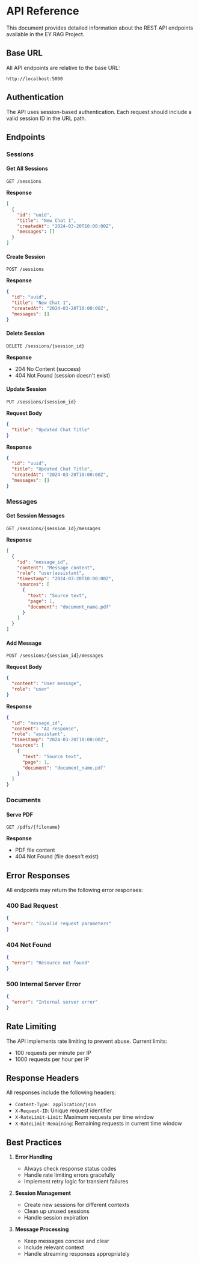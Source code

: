 # API Reference

This document provides detailed information about the REST API endpoints available in the EY RAG Project.

## Base URL

All API endpoints are relative to the base URL:
```
http://localhost:5000
```

## Authentication

The API uses session-based authentication. Each request should include a valid session ID in the URL path.

## Endpoints

### Sessions

#### Get All Sessions
```http
GET /sessions
```

**Response**
```json
[
  {
    "id": "uuid",
    "title": "New Chat 1",
    "createdAt": "2024-03-20T10:00:00Z",
    "messages": []
  }
]
```

#### Create Session
```http
POST /sessions
```

**Response**
```json
{
  "id": "uuid",
  "title": "New Chat 1",
  "createdAt": "2024-03-20T10:00:00Z",
  "messages": []
}
```

#### Delete Session
```http
DELETE /sessions/{session_id}
```

**Response**
- 204 No Content (success)
- 404 Not Found (session doesn't exist)

#### Update Session
```http
PUT /sessions/{session_id}
```

**Request Body**
```json
{
  "title": "Updated Chat Title"
}
```

**Response**
```json
{
  "id": "uuid",
  "title": "Updated Chat Title",
  "createdAt": "2024-03-20T10:00:00Z",
  "messages": []
}
```

### Messages

#### Get Session Messages
```http
GET /sessions/{session_id}/messages
```

**Response**
```json
[
  {
    "id": "message_id",
    "content": "Message content",
    "role": "user|assistant",
    "timestamp": "2024-03-20T10:00:00Z",
    "sources": [
      {
        "text": "Source text",
        "page": 1,
        "document": "document_name.pdf"
      }
    ]
  }
]
```

#### Add Message
```http
POST /sessions/{session_id}/messages
```

**Request Body**
```json
{
  "content": "User message",
  "role": "user"
}
```

**Response**
```json
{
  "id": "message_id",
  "content": "AI response",
  "role": "assistant",
  "timestamp": "2024-03-20T10:00:00Z",
  "sources": [
    {
      "text": "Source text",
      "page": 1,
      "document": "document_name.pdf"
    }
  ]
}
```

### Documents

#### Serve PDF
```http
GET /pdfs/{filename}
```

**Response**
- PDF file content
- 404 Not Found (file doesn't exist)

## Error Responses

All endpoints may return the following error responses:

### 400 Bad Request
```json
{
  "error": "Invalid request parameters"
}
```

### 404 Not Found
```json
{
  "error": "Resource not found"
}
```

### 500 Internal Server Error
```json
{
  "error": "Internal server error"
}
```

## Rate Limiting

The API implements rate limiting to prevent abuse. Current limits:
- 100 requests per minute per IP
- 1000 requests per hour per IP

## Response Headers

All responses include the following headers:
- `Content-Type: application/json`
- `X-Request-ID`: Unique request identifier
- `X-RateLimit-Limit`: Maximum requests per time window
- `X-RateLimit-Remaining`: Remaining requests in current time window

## Best Practices

1. **Error Handling**
   - Always check response status codes
   - Handle rate limiting errors gracefully
   - Implement retry logic for transient failures

2. **Session Management**
   - Create new sessions for different contexts
   - Clean up unused sessions
   - Handle session expiration

3. **Message Processing**
   - Keep messages concise and clear
   - Include relevant context
   - Handle streaming responses appropriately 
